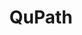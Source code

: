 ---
#-------------Global links-------------
qupath_github: https://github.com/qupath/qupath
qupath_java_docs: https://qupath.github.io/javadoc/docs/
qupath_releases: https://github.com/qupath/qupath/releases/
qupath_release_notes: https://github.com/qupath/qupath/releases/tag/v0.5.0
qupath_release_latest: https://github.com/qupath/qupath/releases/latest
qupath_download_msi: https://github.com/qupath/qupath/releases/download/v0.5.0/QuPath-v0.5.0-Windows.msi
qupath_download_zip: https://github.com/qupath/qupath/releases/download/v0.5.0/QuPath-v0.5.0-Windows.zip
qupath_download_pkg: https://github.com/qupath/qupath/releases/download/v0.5.0/QuPath-v0.5.0-Mac-x64.pkg
qupath_download_pkg_s: https://github.com/qupath/qupath/releases/download/v0.5.0/QuPath-v0.5.0-Mac-arm64.pkg
qupath_download_tar: https://github.com/qupath/qupath/releases/download/v0.5.0/QuPath-v0.5.0-Linux.tar.xz
qupath_documentation: https://qupath.readthedocs.io/en/stable/
qupath_installation: https://qupath.readthedocs.io/en/stable/docs/intro/installation.html
qupath_citation: https://qupath.readthedocs.io/en/stable/docs/intro/citing.html
qupath_license: https://github.com/qupath/qupath/blob/main/LICENSE
qupath_forum: https://forum.image.sc/tag/qupath
qupath_twitter: https://twitter.com/qupath
qupath_youtube: https://www.youtube.com/c/qupath

#-------------Page Content-------------
#Metadata
layout: landing
title: QuPath
description: QuPath is cross-platform, user-friendly open source software for digital pathology and whole slide image analysis, written using JavaFX. QuPath has also been designed to be developer-friendly, and combines an extensible design with powerful scripting tools.
logo: assets/images/favicon.ico

#Banner
banner: <a href="https://github.com/qupath/qupath/releases/tag/v0.5.0" target=blank>QuPath v0.5.0 is here!</a>

#Hero content
hero-heading: QuPath
hero-subheading: Open Software for Bioimage Analysis

#Download content
#See global links for download links
download_button_default: Download QuPath
download_button_win: Download for Windows
download_button_mac: Download for macOS
download_button_lin: Download for Linux

download_dropdown_msi: Windows installer (msi)
download_dropdown_zip: Windows portable (zip)
download_dropdown_pkg: macOS Intel (pkg)
download_dropdown_pkg_s: macOS Apple silicon (pkg)
download_dropdown_tar: Linux (tar.xz)

download_dropdown_aria: Submenu to download alternative releases
download_dropdown_msi_aria: follow this link to download qupath for windows m s i 234 M B
download_dropdown_zip_aria: follow this link to download qupath for windows Z I P 233 M B
download_dropdown_mac_aria: Choose which mac version to download
download_dropdown_pkg_aria: follow this link to download qupath for macOS intel p k g 218 M B
download_dropdown_pkg_s_aria: follow this link to download qupath for macOS apple silicon p k g 202 M B
download_dropdown_which_aria: Follow this link to learn more about which mac version to download
download_dropdown_tar_aria: follow this link to download qupath for Linux t a r 224 M B

qupath_download_which: https://qupath.readthedocs.io/en/latest/docs/intro/installation.html#qupath-for-mac
download_dropdown_which: Not sure which version?

latest_release_notes: Release notes v0.5.0
all_release_notes: Looking for another version? Find <a href="https://github.com/qupath/qupath/releases" target=blank>all releases</a>
install_troubleshooting: Trouble installing? Check out the <a href="https://qupath.readthedocs.io/en/stable/docs/intro/installation.html" target=blank>installation notes</a>

#Three Icons content
icon-1-title: Docs
icon-1-content: Find QuPath step-by-step guides, video tutorials and more on <a href="https://qupath.readthedocs.io/en/stable/" target=blank>ReadTheDocs</a>
icon-1-aria: follow this link to learn more about qupath
icon-2-title: Discuss
icon-2-content: Join other QuPath users and search thousands of discussions on <a href="https://forum.image.sc/tag/qupath" target=blank>image.sc</a>
icon-2-aria: follow this link to access discussions on the image.sc forum
icon-3-title: Develop
icon-3-content: Check out QuPath's source code on <a href="https://github.com/qupath/qupath" target=blank>GitHub</a> or view the <a href="https://qupath.github.io/javadoc/docs/" target=blank>Javadocs</a>
icon-3-aria: follow this link to the qupath github code base

#footer
footer-1: To reference QuPath in scientific publications, see <a href="https://qupath.readthedocs.io/en/stable/docs/intro/citing.html" target="_blank" rel=”noopener”>'How to cite QuPath'</a>
footer-2: QuPath is open source software, licensed under the <a href="https://github.com/qupath/qupath/blob/main/LICENSE" target="_blank" rel=”noopener”>GNU General Public License</a>
twitter_aria: follow this link to the qupath github twitter account
github_aria: follow this link to the qupath github code base
---
